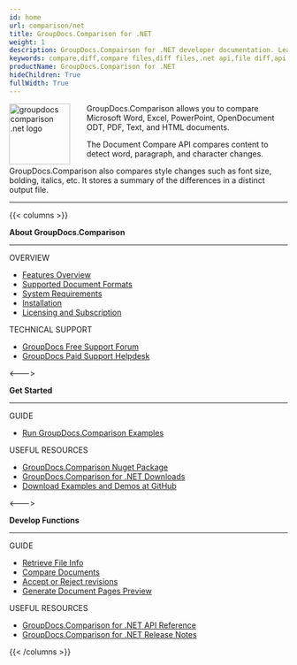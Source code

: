 ```yaml
---
id: home
url: comparison/net
title: GroupDocs.Comparison for .NET
weight: 1
description: GroupDocs.Compairson for .NET developer documentation. Learn how to diff docx, pptx, and compare pdf files using C#.
keywords: compare,diff,compare files,diff files,.net api,file diff,api,xlsx,microsoft word,docx,pptx,pdf,c#,compare pdf
productName: GroupDocs.Comparison for .NET
hideChildren: True
fullWidth: True
---
```


<img src="/comparison/net/images/home.png" alt="groupdocs comparison .net logo" align="left" style="width:110px; margin: 0 30px 0 0"/>

GroupDocs.Comparison allows you to compare Microsoft Word, Excel, PowerPoint, OpenDocument ODT, PDF, Text, and HTML documents.

The Document Compare API compares content to detect word, paragraph, and character changes.

GroupDocs.Comparison also compares style changes such as font size, bolding, italics, etc. It stores a summary of the differences in a distinct output file.

---

{{< columns >}}

<p><b>About GroupDocs.Comparison</b></p>
<hr><p>OVERVIEW</p></hr>
<ul>
	<li><a href='{{< ref "comparison/net/getting-started/features-overview" >}}'>Features Overview</a></li>
	<li><a href='{{< ref "comparison/net/getting-started/supported-document-formats" >}}'>Supported Document Formats</a></li>
	<li><a href='{{< ref "comparison/net/getting-started/system-requirements" >}}'>System Requirements</a></li>
	<li><a href='{{< ref "comparison/net/getting-started/installation" >}}'>Installation</a></li>
	<li><a href='{{< ref "comparison/net/getting-started/licensing-and-evaluation-limitations.md" >}}'>Licensing and Subscription</a></li>
</ul>
<p>TECHNICAL SUPPORT</p>
<ul>
	<li><a href="https://forum.groupdocs.com/">GroupDocs Free Support Forum</a></li>
	<li><a href="https://helpdesk.groupdocs.com/">GroupDocs Paid Support Helpdesk</a></li>
</ul>
<--->
<p><b>Get Started</b></p>
<hr><p>GUIDE</p></hr>
<ul>
	<li><a href='{{< ref "comparison/net/getting-started/how-to-run-examples" >}}'>Run GroupDocs.Comparison Examples</a></li>
</ul>
<p>USEFUL RESOURCES</p>
<ul>
	<li><a href="https://www.nuget.org/packages/groupdocs.comparison">GroupDocs.Comparison Nuget Package</a></li>
	</li><li><a href="https://downloads.groupdocs.com/comparison/net">GroupDocs.Comparison for .NET Downloads</a></li>
	<li><a href="https://github.com/groupdocs-comparison/GroupDocs.Comparison-for-.NET">Download Examples and Demos at GitHub</a></li>
</ul>
<--->
<p><b>Develop Functions</b></p>
<hr><p>GUIDE</p></hr>
<ul>
	<li><a href='{{< ref "comparison/net/comparison-basic/get-file-info" >}}'>Retrieve File Info</a></li>
	<li><a href='{{< ref "comparison/net/comparison-basic/compare-documents" >}}'>Compare Documents</a></li>
	<li><a href='{{< ref "comparison/net/advanced-usage/accept-or-reject-revisions" >}}'>Accept or Reject revisions</a></li>
	<li><a href='{{< ref "comparison/net/advanced-usage/generate-document-pages-preview" >}}'>Generate Document Pages Preview</a></li>				
</ul>
<p>USEFUL RESOURCES</p>
<ul>
	<li><a href="https://reference.groupdocs.com/comparison/net">GroupDocs.Comparison for .NET API Reference</a></li>
	<li><a href='https://releases.groupdocs.com/comparison/net/release-notes/'>GroupDocs.Comparison for .NET Release Notes</a></li>
</ul>
{{< /columns >}}
